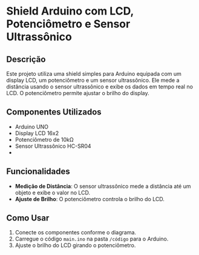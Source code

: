 # Shield Arduino com LCD, Potenciômetro e Sensor Ultrassônico

## Descrição
Este projeto utiliza uma shield simples para Arduino equipada com um display LCD, um potenciômetro e um sensor ultrassônico. Ele mede a distância usando o sensor ultrassônico e exibe os dados em tempo real no LCD. O potenciômetro permite ajustar o brilho do display.

## Componentes Utilizados
- Arduino UNO
- Display LCD 16x2
- Potenciômetro de 10kΩ
- Sensor Ultrassônico HC-SR04
- 
## Funcionalidades
- **Medição de Distância**: O sensor ultrassônico mede a distância até um objeto e exibe o valor no LCD.
- **Ajuste de Brilho**: O potenciômetro controla o brilho do LCD.

## Como Usar
1. Conecte os componentes conforme o diagrama.
2. Carregue o código `main.ino` na pasta `/código` para o Arduino.
3. Ajuste o brilho do LCD girando o potenciômetro.
